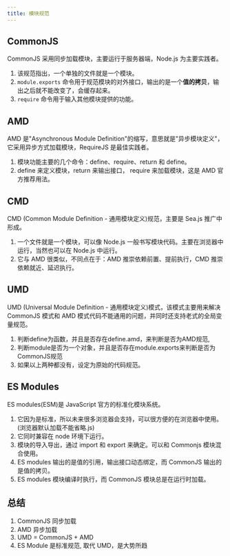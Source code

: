 ```yaml
---
title: 模块规范
---
```

## CommonJS
CommonJS 采用同步加载模块，主要运行于服务器端，Node.js 为主要实践者。
1. 该规范指出，一个单独的文件就是一个模块。
2. ```module.exports``` 命令用于规范模块的对外接口，输出的是一个**值的拷贝**，输出之后就不能改变了，会缓存起来。
3. ```require``` 命令用于输入其他模块提供的功能。

## AMD
AMD 是"Asynchronous Module Definition"的缩写，意思就是"异步模块定义"，它采用异步方式加载模块，RequireJS 是最佳实践者。
1. 模块功能主要的几个命令：define、require、return 和 define。
2. define 来定义模块，return 来输出接口， require 来加载模块，这是 AMD 官方推荐用法。

## CMD
CMD (Common Module Definition - 通用模块定义)规范，主要是 Sea.js 推广中形成。
1. 一个文件就是一个模块，可以像 Node.js 一般书写模块代码。主要在浏览器中运行，当然也可以在 Node.js 中运行。
2. 它与 AMD 很类似，不同点在于：AMD 推崇依赖前置、提前执行，CMD 推崇依赖就近、延迟执行。

## UMD
UMD (Universal Module Definition - 通用模块定义)模式，该模式主要用来解决 CommonJS 模式和 AMD 模式代码不能通用的问题，并同时还支持老式的全局变量规范。
1. 判断define为函数，并且是否存在define.amd，来判断是否为AMD规范,
2. 判断module是否为一个对象，并且是否存在module.exports来判断是否为CommonJS规范
3. 如果以上两种都没有，设定为原始的代码规范。

## ES Modules
ES modules(ESM)是 JavaScript 官方的标准化模块系统。
1. 它因为是标准，所以未来很多浏览器会支持，可以很方便的在浏览器中使用。(浏览器默认加载不能省略.js)
2. 它同时兼容在 node 环境下运行。
3. 模块的导入导出，通过 import 和 export 来确定。可以和 Commonjs 模块混合使用。
4. ES modules 输出的是值的引用，输出接口动态绑定，而 CommonJS 输出的是值的拷贝。
5. ES modules 模块编译时执行，而 CommonJS 模块总是在运行时加载。

## 总结
1. CommonJS 同步加载
2. AMD 异步加载
3. UMD = CommonJS + AMD
4. ES Module 是标准规范, 取代 UMD，是大势所趋